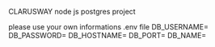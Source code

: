 CLARUSWAY 
node js postgres project

please use your own informations
.env file 
DB_USERNAME= 
DB_PASSWORD= 
DB_HOSTNAME= 
DB_PORT= 
DB_NAME= 